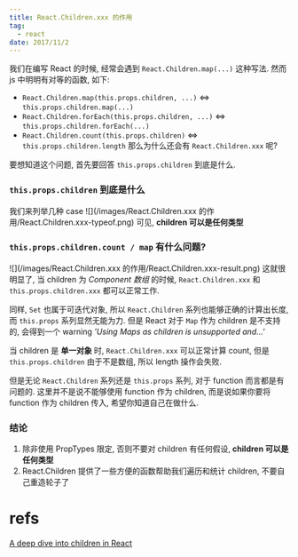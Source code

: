 ```yaml
---
title: React.Children.xxx 的作用
tag:
  - react
date: 2017/11/2
---
```


我们在编写 React 的时候, 经常会遇到 `React.Children.map(...)` 这种写法. 然而 js 中明明有对等的函数, 如下:
* `React.Children.map(this.props.children, ...)` <=> `this.props.children.map(...)`
* `React.Children.forEach(this.props.children, ...)` <=> `this.props.children.forEach(...)`
* `React.Children.count(this.props.children)` <=> `this.props.children.length`
那么为什么还会有 `React.Children.xxx` 呢?

要想知道这个问题, 首先要回答 `this.props.children` 到底是什么.

### `this.props.children` 到底是什么
我们来列举几种 case
![](/images/React.Children.xxx 的作用/React.Children.xxx-typeof.png)
可见, **children 可以是任何类型**

### `this.props.children.count / map` 有什么问题?
![](/images/React.Children.xxx 的作用/React.Children.xxx-result.png)
这就很明显了, 当 children 为 *Component 数组* 的时候, `React.Children.xxx` 和 `this.props.children.xxx` 都可以正常工作. 

同样, `Set` 也属于可迭代对象, 所以 `React.Children` 系列也能够正确的计算出长度, 而 `this.props` 系列显然无能为力. 但是 React 对于 `Map` 作为 children 是不支持的, 会得到一个 warning *'Using Maps as children is unsupported and...'*

当 children 是 **单一对象** 时, `React.Children.xxx` 可以正常计算 count, 但是 `this.props.children` 由于不是数组, 所以 length 操作会失败. 

但是无论 `React.Children` 系列还是 `this.props` 系列, 对于 function 而言都是有问题的. 这里并不是说不能够使用 function 作为 children, 而是说如果你要将 function 作为 children 传入, 希望你知道自己在做什么.

### 结论
1. 除非使用 PropTypes 限定, 否则不要对 children 有任何假设, **children 可以是任何类型**
2. React.Children 提供了一些方便的函数帮助我们遍历和统计 children, 不要自己重造轮子了

# refs
[A deep dive into children in React](https://mxstbr.blog/2017/02/react-children-deepdive/)
